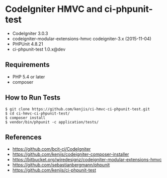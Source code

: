 # CodeIgniter HMVC and ci-phpunit-test

* CodeIgniter 3.0.3
* codeigniter-modular-extensions-hmvc codeigniter-3.x (2015-11-04)
* PHPUnit 4.8.21
* ci-phpunit-test 1.0.x@dev

## Requirements

* PHP 5.4 or later
* composer

## How to Run Tests

~~~
$ git clone https://github.com/kenjis/ci-hmvc-ci-phpunit-test.git
$ cd ci-hmvc-ci-phpunit-test/
$ composer install
$ vendor/bin/phpunit -c application/tests/
~~~

## References

* https://github.com/bcit-ci/CodeIgniter
* https://github.com/kenjis/codeigniter-composer-installer
* https://bitbucket.org/wiredesignz/codeigniter-modular-extensions-hmvc
* https://github.com/sebastianbergmann/phpunit
* https://github.com/kenjis/ci-phpunit-test
